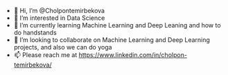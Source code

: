 - 👋 Hi, I’m @Cholpontemirbekova
- 👀 I’m interested in Data Science
- 🌱 I’m currently learning Machine Learning and Deep Leaning and how to do handstands
- 💞️ I’m looking to collaborate on Machine Learning and Deep Learning projects, and also we can do yoga
- 📫 Please reach me at https://www.linkedin.com/in/cholpon-temirbekova/

<!---
Cholpontemirbekova/Cholpontemirbekova is a ✨ special ✨ repository because its `README.md` (this file) appears on your GitHub profile.
You can click the Preview link to take a look at your changes.
--->
